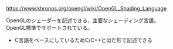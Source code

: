 https://www.khronos.org/opengl/wiki/OpenGL_Shading_Language

OpenGLのシェーダーを記述できる、主要なシェーディング言語。  
OpenGL標準でサポートされている。

* C言語をベースにしているためC/C++と似た形で記述できる